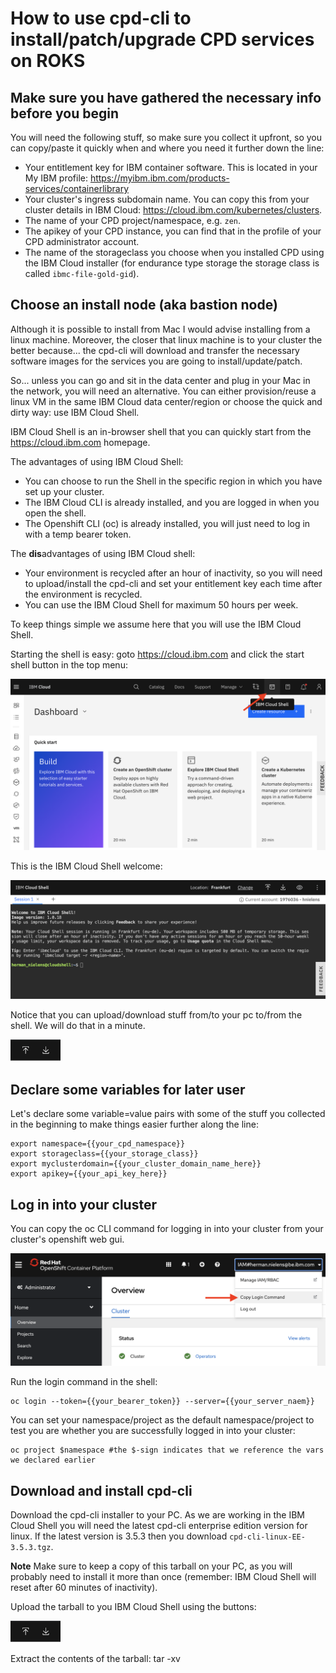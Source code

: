 # How to use cpd-cli to install/patch/upgrade CPD services on ROKS
## Make sure you have gathered the necessary info before you begin
You will need the following stuff, so make sure you collect it upfront, so you can copy/paste it quickly when and where you need it further down the line:

- Your entitlement key for IBM container software. This is located in your My IBM profile: https://myibm.ibm.com/products-services/containerlibrary
- Your cluster's ingress subdomain name. You can copy this from your cluster details in IBM Cloud: https://cloud.ibm.com/kubernetes/clusters.
- The name of your CPD project/namespace, e.g. `zen`.
- The apikey of your CPD instance, you can find that in the profile of your CPD administrator account.
- The name of the storageclass you choose when you installed CPD using the IBM Cloud installer (for endurance type storage the storage class is called `ibmc-file-gold-gid`).

## Choose an install node (aka bastion node)
Although it is possible to install from Mac I would advise installing from a linux machine. Moreover, the closer that linux machine is to your cluster the better because... the cpd-cli will download and transfer the necessary software images for the services you are going to install/update/patch.

So... unless you can go and sit in the data center and plug in your Mac in the network, you will need an alternative. You can either provision/reuse a linux VM in the same IBM Cloud data center/region or choose the quick and dirty way: use IBM Cloud Shell.

IBM Cloud Shell is an in-browser shell that you can quickly start from the https://cloud.ibm.com homepage.

The advantages of using IBM Cloud Shell:

- You can choose to run the Shell in the specific region in which you have set up your cluster.
- The IBM Cloud CLI is already installed, and you are logged in when you open the shell.
- The Openshift CLI (oc) is already installed, you will just need to log in with a temp bearer token.

The **dis**advantages of using IBM Cloud shell:

- Your environment is recycled after an hour of inactivity, so you will need to upload/install the cpd-cli and set your entitlement key each time after the environment is recycled.
- You can use the IBM Cloud Shell for maximum 50 hours per week.

To keep things simple we assume here that you will use the IBM Cloud Shell.

Starting the shell is easy: goto https://cloud.ibm.com and click the start shell button in the top menu:

![Start IBM Cloud Shell](images/ibm_cloud_shell.png)

This is the IBM Cloud Shell welcome:

![IBM Cloud Shell Welcom](images/ibm_cloud_shell_welcome.png)

Notice that you can upload/download stuff from/to your pc to/from the shell. We will do that in a minute.

<img src=images/upload-download.png height=35 alt="Upload/Donwload" border=0>

## Declare some variables for later user
Let's declare some variable=value pairs with some of the stuff you collected in the beginning to make things easier further along the line:

```
export namespace={{your_cpd_namespace}}
export storageclass={{your_storage_class}}
export myclusterdomain={{your_cluster_domain_name_here}}
export apikey={{your_api_key_here}}
```

## Log in into your cluster
You can copy the oc CLI command for logging in into your cluster from your cluster's openshift web gui.

![Copy CLI Login Command](images/oc_login.png)

Run the login command in the shell:
```
oc login --token={{your_bearer_token}} --server={{your_server_naem}}
```
You can set your namespace/project as the default namespace/project to test you are whether you are successfully logged in into your cluster:
```
oc project $namespace #the $-sign indicates that we reference the vars we declared earlier
```

## Download and install cpd-cli

Download the cpd-cli installer to your PC. As we are working in the IBM Cloud Shell you will need the latest cpd-cli enterprise edition version for linux. If the latest version is 3.5.3 then you download `cpd-cli-linux-EE-3.5.3.tgz`.

**Note**
Make sure to keep a copy of this tarball on your PC, as you will probably need to install it more than once (remember: IBM Cloud Shell will reset after 60 minutes of inactivity).

Upload the tarball to you IBM Cloud Shell using the buttons:

<img src=images/upload-download.png height=35 alt="Upload/Donwload" border=0>

Extract the contents of the tarball:
tar -xv
